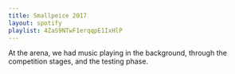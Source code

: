```yaml
---
title: Smallpeice 2017
layout: spotify
playlist: 4ZaS9NTwF1erqqpE1IxHlP
---
```


At the arena, we had music playing in the background, through the competition stages, and the testing phase.
